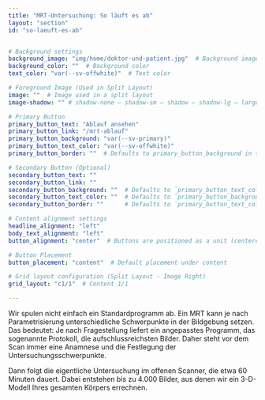 ```yaml
---
title: "MRT-Untersuchung: So läuft es ab"
layout: "section"
id: "so-laeuft-es-ab"


# Background settings
background_image: "img/home/doktor-und-patient.jpg"  # Background image for the section
background_color: ""  # Background color
text_color: "var(--sv-offwhite)"  # Text color

# Foreground Image (Used in Split Layout)
image: ""  # Image used in a split layout
image-shadow: "" # shadow-none – shadow-sm – shadow – shadow-lg – large shadow 

# Primary Button
primary_button_text: "Ablauf ansehen"
primary_button_link: "/mrt-ablauf"
primary_button_background: "var(--sv-primary)"
primary_button_text_color: "var(--sv-offwhite)"
primary_button_border: ""  # Defaults to primary_button_background in the partial

# Secondary Button (Optional)
secondary_button_text: ""
secondary_button_link: ""
secondary_button_background: ""  # Defaults to `primary_button_text_color` if left empty
secondary_button_text_color: ""  # Defaults to `primary_button_background` if left empty
secondary_button_border: ""      # Defaults to `primary_button_text_color` if left empty (inverted colors)

# Content alignment settings
headline_alignment: "left"
body_text_alignment: "left"
button_alignment: "center"  # Buttons are positioned as a unit (centered by default)

# Button Placement
button_placement: "content"  # Default placement under content

# Grid layout configuration (Split Layout - Image Right)
grid_layout: "c1/1"  # Content 1/1 

---
```


Wir spulen nicht einfach ein Standardprogramm ab. Ein MRT kann je nach Parametrisierung unterschiedliche Schwerpunkte in der Bildgebung setzen. Das bedeutet: Je nach Fragestellung liefert ein angepasstes Programm, das sogenannte Protokoll, die aufschlussreichsten Bilder. Daher steht vor dem Scan immer eine Anamnese und die Festlegung der Untersuchungsschwerpunkte.

Dann folgt die eigentliche Untersuchung im offenen Scanner, die etwa 60 Minuten dauert. Dabei entstehen bis zu 4.000 Bilder, aus denen wir ein 3-D-Modell Ihres gesamten Körpers errechnen.
